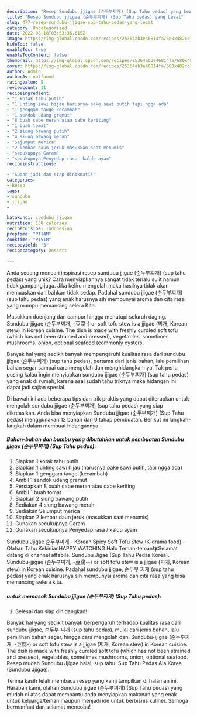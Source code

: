 ```yaml
---
description: "Resep Sundubu jjigae (순두부찌개) (Sup Tahu pedas) yang Lezat"
title: "Resep Sundubu jjigae (순두부찌개) (Sup Tahu pedas) yang Lezat"
slug: 477-resep-sundubu-jjigae-sup-tahu-pedas-yang-lezat
category: Uncategorized
date: 2022-08-18T03:53:36.615Z
image: https://img-global.cpcdn.com/recipes/25364ab3e46814fa/680x482cq70/sundubu-jjigae-순두부찌개-sup-tahu-pedas-foto-resep-utama.jpg
hideToc: false
enableToc: true
enableTocContent: false
thumbnail: https://img-global.cpcdn.com/recipes/25364ab3e46814fa/680x482cq70/sundubu-jjigae-순두부찌개-sup-tahu-pedas-foto-resep-utama.jpg
cover: https://img-global.cpcdn.com/recipes/25364ab3e46814fa/680x482cq70/sundubu-jjigae-순두부찌개-sup-tahu-pedas-foto-resep-utama.jpg
author: Admin
authorAv: notfound
ratingvalue: 5
reviewcount: 11
recipeingredient:
- "1 kotak tahu putih"
- "1 unting sawi hijau harusnya pake sawi putih tapi ngga ada"
- "1 genggam tauge kecambah"
- "1 sendok udang gremut"
- "8 buah cabe merah atau cabe keriting"
- "1 buah tomat"
- "2 siung bawang putih"
- "4 siung bawang merah"
- "Sejumput merica"
- "2 lembar daun jeruk masukkan saat menumis"
- "secukupnya Garam"
- "secukupnya Penyedap rasa  kaldu ayam"
recipeinstructions:

- "Sudah jadi dan siap dinikmati!"
categories:
- Resep
tags:
- sundubu
- jjigae
- 

katakunci: sundubu jjigae  
nutrition: 158 calories
recipecuisine: Indonesian
preptime: "PT14M"
cooktime: "PT51M"
recipeyield: "3"
recipecategory: Dessert

---
```





Anda sedang mencari inspirasi resep sundubu jjigae (순두부찌개) (sup tahu pedas) yang unik? Cara menyiapkannya sangat tidak terlalu sulit namun tidak gampang juga. Jika keliru mengolah maka hasilnya tidak akan memuaskan dan bahkan tidak sedap. Padahal sundubu jjigae (순두부찌개) (sup tahu pedas) yang enak harusnya sih mempunyai aroma dan cita rasa yang mampu memancing selera Kita.





Masukkan doenjang dan campur hingga menutupi seluruh daging. Sundubu-jjigae (순두부찌개, -豆腐-) or soft tofu stew is a jjigae (찌개, Korean stew) in Korean cuisine. The dish is made with freshly curdled soft tofu (which has not been strained and pressed), vegetables, sometimes mushrooms, onion, optional seafood (commonly oysters.

Banyak hal yang sedikit banyak mempengaruhi kualitas rasa dari sundubu jjigae (순두부찌개) (sup tahu pedas), pertama dari jenis bahan, lalu pemilihan bahan segar sampai cara mengolah dan menghidangkannya. Tak perlu pusing kalau ingin menyiapkan sundubu jjigae (순두부찌개) (sup tahu pedas) yang enak di rumah, karena asal sudah tahu triknya maka hidangan ini dapat jadi sajian spesial.






Di bawah ini ada beberapa tips dan trik praktis yang dapat diterapkan untuk mengolah sundubu jjigae (순두부찌개) (sup tahu pedas) yang siap dikreasikan. Anda bisa menyiapkan Sundubu jjigae (순두부찌개) (Sup Tahu pedas) menggunakan 12 bahan dan 0 tahap pembuatan. Berikut ini langkah-langkah dalam membuat hidangannya.

<!--inarticleads1-->

##### Bahan-bahan dan bumbu yang dibutuhkan untuk pembuatan Sundubu jjigae (순두부찌개) (Sup Tahu pedas):

1. Siapkan 1 kotak tahu putih
1. Siapkan 1 unting sawi hijau (harusnya pake sawi putih, tapi ngga ada)
1. Siapkan 1 genggam tauge (kecambah)
1. Ambil 1 sendok udang gremut
1. Persiapkan 8 buah cabe merah atau cabe keriting
1. Ambil 1 buah tomat
1. Siapkan 2 siung bawang putih
1. Sediakan 4 siung bawang merah
1. Sediakan Sejumput merica
1. Siapkan 2 lembar daun jeruk (masukkan saat menumis)
1. Gunakan secukupnya Garam
1. Gunakan secukupnya Penyedap rasa / kaldu ayam


Sundubu Jjigae 순두부찌개 - Korean Spicy Soft Tofu Stew (K-drama food) - Olahan Tahu KekinianHAPPY WATCHING Halo Teman-teman!🍀Selamat datang di channel affabila. Sundubu Jigae (Sup Tahu Pedas Korea). Sundubu-jjigae (순두부찌개, -豆腐--) or soft tofu stew is a jjigae (찌개, Korean stew) in Korean cuisine. Padahal sundubu jjigae, 순두부 찌개 (sup tahu pedas) yang enak harusnya sih mempunyai aroma dan cita rasa yang bisa memancing selera kita. 

<!--inarticleads2-->

#####  untuk memasak Sundubu jjigae (순두부찌개) (Sup Tahu pedas):


1. Selesai dan siap dihidangkan!

Banyak hal yang sedikit banyak berpengaruh terhadap kualitas rasa dari sundubu jjigae, 순두부 찌개 (sup tahu pedas), mulai dari jenis bahan, lalu pemilihan bahan segar, hingga cara mengolah dan. Sundubu-jjigae (순두부찌개, -豆腐-) or soft tofu stew is a jjigae (찌개, Korean stew) in Korean cuisine. The dish is made with freshly curdled soft tofu (which has not been strained and pressed), vegetables, sometimes mushrooms, onion, optional seafood. Resep mudah Sundubu Jjigae halal, sup tahu. Sup Tahu Pedas Ala Korea (Sundubu Jjigae). 

Terima kasih telah membaca resep yang kami tampilkan di halaman ini. Harapan kami, olahan Sundubu jjigae (순두부찌개) (Sup Tahu pedas) yang mudah di atas dapat membantu anda menyiapkan makanan yang enak untuk keluarga/teman maupun menjadi ide untuk berbisnis kuliner. Semoga bermanfaat dan selamat mencoba!

